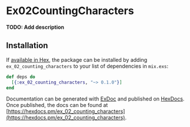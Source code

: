 # Ex02CountingCharacters

**TODO: Add description**

## Installation

If [available in Hex](https://hex.pm/docs/publish), the package can be installed
by adding `ex_02_counting_characters` to your list of dependencies in `mix.exs`:

```elixir
def deps do
  [{:ex_02_counting_characters, "~> 0.1.0"}]
end
```

Documentation can be generated with [ExDoc](https://github.com/elixir-lang/ex_doc)
and published on [HexDocs](https://hexdocs.pm). Once published, the docs can
be found at [https://hexdocs.pm/ex_02_counting_characters](https://hexdocs.pm/ex_02_counting_characters).

